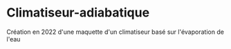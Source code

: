 # Climatiseur-adiabatique
Création en 2022 d'une maquette d'un climatiseur basé sur l'évaporation de l'eau

